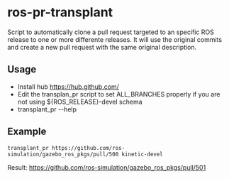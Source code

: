 # ros-pr-transplant
Script to automatically clone a pull request targeted to an specific ROS release to one or more differente releases. It will use the original commits and create a new pull request with the same original description. 

## Usage

* Install hub https://hub.github.com/
* Edit the transplan_pr script to set ALL_BRANCHES properly if you are not using ${ROS_RELEASE}-devel schema
* transplant_pr --help

## Example

`transplant_pr https://github.com/ros-simulation/gazebo_ros_pkgs/pull/500 kinetic-devel`

Result: https://github.com/ros-simulation/gazebo_ros_pkgs/pull/501
